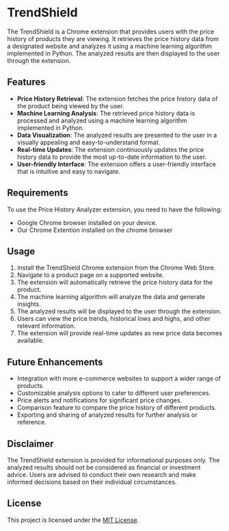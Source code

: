 # TrendShield

The TrendShield is a Chrome extension that provides users with the price history of products they are viewing. It retrieves the price history data from a designated website and analyzes it using a machine learning algorithm implemented in Python. The analyzed results are then displayed to the user through the extension.

## Features

- **Price History Retrieval**: The extension fetches the price history data of the product being viewed by the user.
- **Machine Learning Analysis**: The retrieved price history data is processed and analyzed using a machine learning algorithm implemented in Python.
- **Data Visualization**: The analyzed results are presented to the user in a visually appealing and easy-to-understand format.
- **Real-time Updates**: The extension continuously updates the price history data to provide the most up-to-date information to the user.
- **User-friendly Interface**: The extension offers a user-friendly interface that is intuitive and easy to navigate.

## Requirements

To use the Price History Analyzer extension, you need to have the following:

- Google Chrome browser installed on your device.
- Our Chrome Extention installed on the chrome browser

## Usage

1. Install the TrendShield Chrome extension from the Chrome Web Store.
2. Navigate to a product page on a supported website.
3. The extension will automatically retrieve the price history data for the product.
4. The machine learning algorithm will analyze the data and generate insights.
5. The analyzed results will be displayed to the user through the extension.
6. Users can view the price trends, historical lows and highs, and other relevant information.
7. The extension will provide real-time updates as new price data becomes available.

## Future Enhancements

- Integration with more e-commerce websites to support a wider range of products.
- Customizable analysis options to cater to different user preferences.
- Price alerts and notifications for significant price changes.
- Comparison feature to compare the price history of different products.
- Exporting and sharing of analyzed results for further analysis or reference.

## Disclaimer

The TrendShield extension is provided for informational purposes only. The analyzed results should not be considered as financial or investment advice. Users are advised to conduct their own research and make informed decisions based on their individual circumstances.

## License

This project is licensed under the [MIT License](LICENSE).
